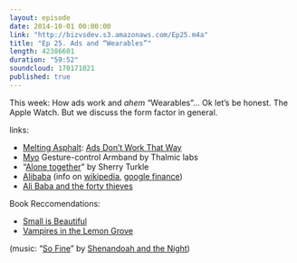 ```yaml
---
layout: episode
date: 2014-10-01 00:00:00
link: "http://bizvsdev.s3.amazonaws.com/Ep25.m4a"
title: "Ep 25. Ads and “Wearables”"
length: 42386601
duration: "59:52"
soundcloud: 170171021
published: true
---
```


This week: How ads work and *ahem* “Wearables”… Ok let’s be honest. The Apple Watch. But we discuss the form factor in general.

links:

- [Melting Asphalt](http://www.meltingasphalt.com): [Ads Don’t Work That Way](http://www.meltingasphalt.com/ads-dont-work-that-way/)
- [Myo](https://www.thalmic.com/en/myo/) Gesture-control Armband by Thalmic labs
- “[Alone together](http://www.alonetogetherbook.com)” by Sherry Turkle
- [Alibaba](http://www.alibaba.com) (info on [wikipedia](http://en.wikipedia.org/wiki/Alibaba_Group), [google finance](https://www.google.com/finance?q=NYSE:BABA))
- [Ali Baba and the forty thieves](http://en.wikipedia.org/wiki/Ali_Baba)

Book Reccomendations:
- [Small is Beautiful](http://www.amazon.co.uk/Small-Is-Beautiful-Economics-Mattered/dp/0099225611)
- [Vampires in the Lemon Grove](http://www.amazon.com/Vampires-Lemon-Grove-Stories-Contemporaries/dp/0307947475)

(music: “[So Fine](http://shenandoahandthenight.com/track/so-fine)” by [Shenandoah and the Night](http://shenandoahandthenight.com))
